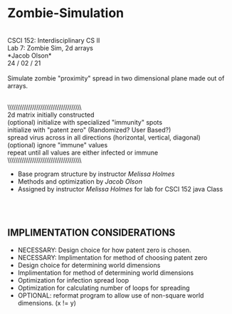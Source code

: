 # Zombie-Simulation
<br/>
CSCI 152: Interdisciplinary CS II <br/>
Lab 7: Zombie Sim, 2d arrays <br/>
*Jacob Olson* <br/>
24 / 02 / 21 <br/>
<br/>
Simulate zombie "proximity" spread in two dimensional plane made out of arrays. <br/>
<br/>

\\\\\\\\\\\\\\\\\\\\\\\\\\\\\\\\\\\\\\\\\\\\\\\\\\\\\\\\\\\\\\\\\\\\\\\\\\\ <br/>
 2d matrix initially constructed <br/>
 (optional) initialize with specialized "immunity" spots <br/>
 initialize with "patent zero" (Randomized? User Based?) <br/>
 spread virus across in all directions (horizontal, vertical, diagonal) <br/>
 (optional) ignore "immune" values<br/>
 repeat until all values are either infected or immune <br/>
\\\\\\\\\\\\\\\\\\\\\\\\\\\\\\\\\\\\\\\\\\\\\\\\\\\\\\\\\\\\\\\\\\\\\\\\\\\ <br/>


* Base program structure by instructor *Melissa Holmes*
* Methods and optimization by *Jacob Olson*
* Assigned by instructor *Melissa Holmes* for lab for CSCI 152 java Class
<br/>
<br/>

## IMPLIMENTATION CONSIDERATIONS
- NECESSARY: Design choice for how patent zero is chosen.
- NECESSARY: Implimentation for method of choosing patent zero
- Design choice for determining world dimensions
- Implimentation for method of determining world dimensions
- Optimization for infection spread loop
- Optimization for calculating number of loops for spreading
- OPTIONAL: reformat program to allow use of non-square world dimensions. (x != y)

